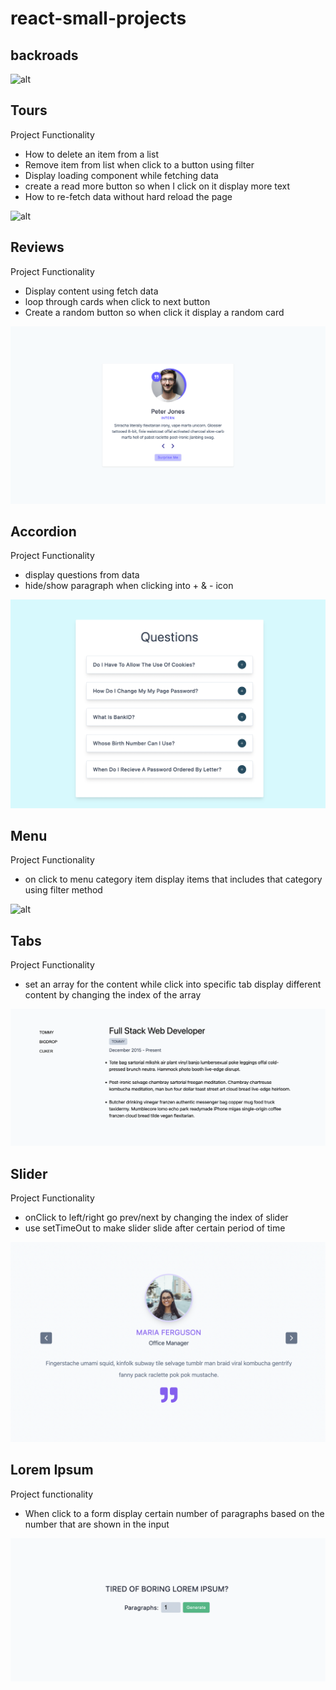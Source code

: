 # react-small-projects

## backroads

![alt](./demo/backroads.png)

## Tours

Project Functionality

- How to delete an item from a list
- Remove item from list when click to a button using filter
- Display loading component while fetching data
- create a read more button so when I click on it display more text
- How to re-fetch data without hard reload the page

![alt](./demo/tours.png)

## Reviews

Project Functionality

- Display content using fetch data
- loop through cards when click to next button
- Create a random button so when click it display a random card

![alt](./demo/reviews.png)

## Accordion

Project Functionality

- display questions from data
- hide/show paragraph when clicking into + & - icon

![alt](./demo/accordion.png)

## Menu

Project Functionality

- on click to menu category item display items that includes that category using filter method

![alt](./demo/menu.png)

## Tabs

Project Functionality

- set an array for the content while click into specific tab display different content by changing the index of the array

![alt](./demo/tabs.png)

## Slider

Project Functionality

- onClick to left/right go prev/next by changing the index of slider
- use setTimeOut to make slider slide after certain period of time

![alt](./demo/Slider.png)

## Lorem Ipsum

Project functionality

- When click to a form display certain number of paragraphs based on the number that are shown in the input

![alt](./demo/lorem_Ipsum.png)
